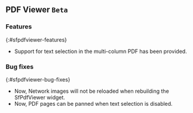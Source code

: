 ## PDF Viewer `Beta`

### Features
{:#sfpdfviewer-features}

* Support for text selection in the multi-column PDF has been provided.

### Bug fixes
{:#sfpdfviewer-bug-fixes}

* Now, Network images will not be reloaded when rebuilding the SfPdfViewer widget.
* Now, PDF pages can be panned when text selection is disabled.